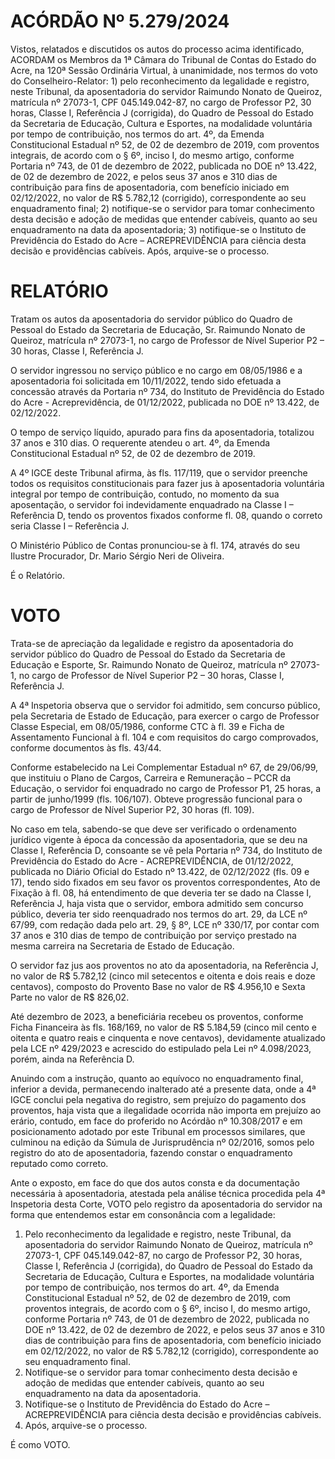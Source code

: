 # ACÓRDÃO Nº 5.279/2024

Vistos, relatados e discutidos os autos do processo acima identificado, ACORDAM os Membros da 1ª Câmara do Tribunal de Contas do Estado do Acre, na 120ª Sessão Ordinária Virtual, à unanimidade, nos termos do voto do Conselheiro-Relator: 1) pelo reconhecimento da legalidade e registro, neste Tribunal, da aposentadoria do servidor Raimundo Nonato de Queiroz, matrícula nº 27073-1, CPF 045.149.042-87, no cargo de Professor P2, 30 horas, Classe I, Referência J (corrigida), do Quadro de Pessoal do Estado da Secretaria de Educação, Cultura e Esportes, na modalidade voluntária por tempo de contribuição, nos termos do art. 4º, da Emenda Constitucional Estadual nº 52, de 02 de dezembro de 2019, com proventos integrais, de acordo com o § 6º, inciso I, do mesmo artigo, conforme Portaria nº 743, de 01 de dezembro de 2022, publicada no DOE nº 13.422, de 02 de dezembro de 2022, e pelos seus 37 anos e 310 dias de contribuição para fins de aposentadoria, com benefício iniciado em 02/12/2022, no valor de R$ 5.782,12 (corrigido), correspondente ao seu enquadramento final; 2) notifique-se o servidor para tomar conhecimento desta decisão e adoção de medidas que entender cabíveis, quanto ao seu enquadramento na data da aposentadoria; 3) notifique-se o Instituto de Previdência do Estado do Acre – ACREPREVIDÊNCIA para ciência desta decisão e providências cabíveis. Após, arquive-se o processo.

# RELATÓRIO

Tratam os autos da aposentadoria do servidor público do Quadro de Pessoal do Estado da Secretaria de Educação, Sr. Raimundo Nonato de Queiroz, matrícula nº 27073-1, no cargo de Professor de Nível Superior P2 – 30 horas, Classe I, Referência J.

O servidor ingressou no serviço público e no cargo em 08/05/1986 e a aposentadoria foi solicitada em 10/11/2022, tendo sido efetuada a concessão através da Portaria nº 734, do Instituto de Previdência do Estado do Acre - Acreprevidência, de 01/12/2022, publicada no DOE nº 13.422, de 02/12/2022.

O tempo de serviço líquido, apurado para fins da aposentadoria, totalizou 37 anos e 310 dias. O requerente atendeu o art. 4º, da Emenda Constitucional Estadual nº 52, de 02 de dezembro de 2019.

A 4º IGCE deste Tribunal afirma, às fls. 117/119, que o servidor preenche todos os requisitos constitucionais para fazer jus à aposentadoria voluntária integral por tempo de contribuição, contudo, no momento da sua aposentação, o servidor foi indevidamente enquadrado na Classe I – Referência D, tendo os proventos fixados conforme fl. 08, quando o correto seria Classe I – Referência J.

O Ministério Público de Contas pronunciou-se à fl. 174, através do seu Ilustre Procurador, Dr. Mario Sérgio Neri de Oliveira.

É o Relatório.

# VOTO

Trata-se de apreciação da legalidade e registro da aposentadoria do servidor público do Quadro de Pessoal do Estado da Secretaria de Educação e Esporte, Sr. Raimundo Nonato de Queiroz, matrícula nº 27073-1, no cargo de Professor de Nível Superior P2 – 30 horas, Classe I, Referência J.

A 4ª Inspetoria observa que o servidor foi admitido, sem concurso público, pela Secretaria de Estado de Educação, para exercer o cargo de Professor Classe Especial, em 08/05/1986, conforme CTC à fl. 39 e Ficha de Assentamento Funcional à fl. 104 e com requisitos do cargo comprovados, conforme documentos às fls. 43/44.

Conforme estabelecido na Lei Complementar Estadual nº 67, de 29/06/99, que instituiu o Plano de Cargos, Carreira e Remuneração – PCCR da Educação, o servidor foi enquadrado no cargo de Professor P1, 25 horas, a partir de junho/1999 (fls. 106/107). Obteve progressão funcional para o cargo de Professor de Nível Superior P2, 30 horas (fl. 109).

No caso em tela, sabendo-se que deve ser verificado o ordenamento jurídico vigente à época da concessão da aposentadoria, que se deu na Classe I, Referência D, consoante se vê pela Portaria nº 734, do Instituto de Previdência do Estado do Acre - ACREPREVIDÊNCIA, de 01/12/2022, publicada no Diário Oficial do Estado nº 13.422, de 02/12/2022 (fls. 09 e 17), tendo sido fixados em seu favor os proventos correspondentes, Ato de Fixação à fl. 08, há entendimento de que deveria ter se dado na Classe I, Referência J, haja vista que o servidor, embora admitido sem concurso público, deveria ter sido reenquadrado nos termos do art. 29, da LCE nº 67/99, com redação dada pelo art. 29, § 8º, LCE nº 330/17, por contar com 37 anos e 310 dias de tempo de contribuição por serviço prestado na mesma carreira na Secretaria de Estado de Educação.

O servidor faz jus aos proventos no ato da aposentadoria, na Referência J, no valor de R$ 5.782,12 (cinco mil setecentos e oitenta e dois reais e doze centavos), composto do Provento Base no valor de R$ 4.956,10 e Sexta Parte no valor de R$ 826,02.

Até dezembro de 2023, a beneficiária recebeu os proventos, conforme Ficha Financeira às fls. 168/169, no valor de R$ 5.184,59 (cinco mil cento e oitenta e quatro reais e cinquenta e nove centavos), devidamente atualizado pela LCE nº 429/2023 e acrescido do estipulado pela Lei nº 4.098/2023, porém, ainda na Referência D.

Anuindo com a instrução, quanto ao equívoco no enquadramento final, inferior a devida, permanecendo inalterado até a presente data, onde a 4ª IGCE conclui pela negativa do registro, sem prejuízo do pagamento dos proventos, haja vista que a ilegalidade ocorrida não importa em prejuízo ao erário, contudo, em face do proferido no Acórdão nº 10.308/2017 e em posicionamento adotado por este Tribunal em processos similares, que culminou na edição da Súmula de Jurisprudência nº 02/2016, somos pelo registro do ato de aposentadoria, fazendo constar o enquadramento reputado como correto.

Ante o exposto, em face do que dos autos consta e da documentação necessária à aposentadoria, atestada pela análise técnica procedida pela 4ª Inspetoria desta Corte, VOTO pelo registro da aposentadoria do servidor na forma que entendemos estar em consonância com a legalidade:

1. Pelo reconhecimento da legalidade e registro, neste Tribunal, da aposentadoria do servidor Raimundo Nonato de Queiroz, matrícula nº 27073-1, CPF 045.149.042-87, no cargo de Professor P2, 30 horas, Classe I, Referência J (corrigida), do Quadro de Pessoal do Estado da Secretaria de Educação, Cultura e Esportes, na modalidade voluntária por tempo de contribuição, nos termos do art. 4º, da Emenda Constitucional Estadual nº 52, de 02 de dezembro de 2019, com proventos integrais, de acordo com o § 6º, inciso I, do mesmo artigo, conforme Portaria nº 743, de 01 de dezembro de 2022, publicada no DOE nº 13.422, de 02 de dezembro de 2022, e pelos seus 37 anos e 310 dias de contribuição para fins de aposentadoria, com benefício iniciado em 02/12/2022, no valor de R$ 5.782,12 (corrigido), correspondente ao seu enquadramento final.
2. Notifique-se o servidor para tomar conhecimento desta decisão e adoção de medidas que entender cabíveis, quanto ao seu enquadramento na data da aposentadoria.
3. Notifique-se o Instituto de Previdência do Estado do Acre – ACREPREVIDÊNCIA para ciência desta decisão e providências cabíveis.
4. Após, arquive-se o processo.

É como VOTO.
